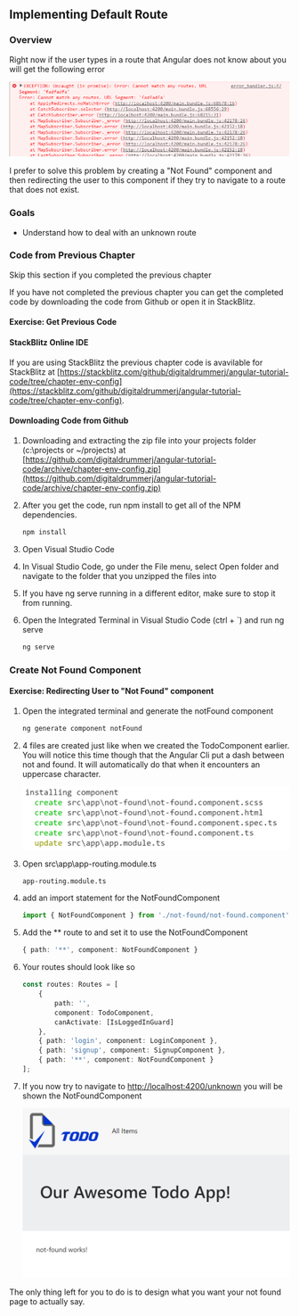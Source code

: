 ## Implementing Default Route

### Overview

Right now if the user types in a route that Angular does not know about you will get the following error

![no route found](images/ng2/no-route-found.png)

I prefer to solve this problem by creating a "Not Found" component and then redirecting the user to this component if they try to navigate to a route that does not exist.

### Goals

* Understand how to deal with an unknown route

### Code from Previous Chapter

<div class="alert alert-danger" role="alert">Skip this section if you completed the previous chapter</div>

If you have not completed the previous chapter you can get the completed code by downloading the code from Github or open it in StackBlitz.

<h4 class="exercise-start">
    <b>Exercise</b>: Get Previous Code
</h4>

#### StackBlitz Online IDE

If you are using StackBlitz the previous chapter code is avavilable for StackBlitz at [https://stackblitz.com/github/digitaldrummerj/angular-tutorial-code/tree/chapter-env-config](https://stackblitz.com/github/digitaldrummerj/angular-tutorial-code/tree/chapter-env-config).

#### Downloading Code from Github

1. Downloading and extracting the zip file into your projects folder (c:\projects or ~/projects) at [https://github.com/digitaldrummerj/angular-tutorial-code/archive/chapter-env-config.zip](https://github.com/digitaldrummerj/angular-tutorial-code/archive/chapter-env-config.zip)
1. After you get the code, run npm install to get all of the NPM dependencies.

    ```bash
    npm install
    ```

1. Open Visual Studio Code
1. In Visual Studio Code, go under the File menu, select Open folder and navigate to the folder that you unzipped the files into
1. If you have ng serve running in a different editor, make sure to stop it from running.
1. Open the Integrated Terminal in Visual Studio Code (ctrl + `)  and run ng serve

    ```bash
    ng serve
    ```

<div class="exercise-end"></div>

### Create Not Found Component

<h4 class="exercise-start">
    <b>Exercise</b>: Redirecting User to "Not Found" component
</h4>

1. Open the integrated terminal and generate the notFound component

    ```bash
    ng generate component notFound
    ```

1. 4 files are created just like when we created the TodoComponent earlier.  You will notice this time though that the Angular Cli put a dash between not and found.  It will automatically do that when it encounters an uppercase character.

    ![not found generated file list](images/ng2/notfound-generated.png)

1. Open src\app\app-routing.module.ts

    ```bash
    app-routing.module.ts
     ```

1. add an import statement for the NotFoundComponent

    ```TypeScript
    import { NotFoundComponent } from './not-found/not-found.component';
    ```

1. Add the ** route to and set it to use the NotFoundComponent

    ```TypeScript
    { path: '**', component: NotFoundComponent }
    ```

1. Your routes should look like so

    ```TypeScript
    const routes: Routes = [
        {
            path: '',
            component: TodoComponent,
            canActivate: [IsLoggedInGuard]
        },
        { path: 'login', component: LoginComponent },
        { path: 'signup', component: SignupComponent },
        { path: '**', component: NotFoundComponent }
    ];
    ```

1. If you now try to navigate to [http://localhost:4200/unknown](http://localhost:4200/unknown) you will be shown the NotFoundComponent

    ![Not Found View](images/view-route-unknown.png)

The only thing left for you to do is to design what you want your not found page to actually say.
